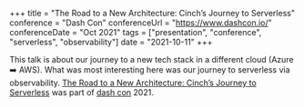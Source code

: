 +++
title =  "The Road to a New Architecture: Cinch’s Journey to Serverless"
conference = "Dash Con"
conferenceUrl = "https://www.dashcon.io/"
conferenceDate = "Oct 2021"
tags = ["presentation", "conference", "serverless", "observability"]
date = "2021-10-11"
+++

This talk is about our journey to a new tech stack in a different cloud (Azure ➡️ AWS). What was most interesting here was our journey to serverless via observability. [The Road to a New Architecture: Cinch’s Journey to Serverless](https://youtu.be/vlqxb7mIwBc) was part of [dash con](https://www.dashcon.io/) 2021.
